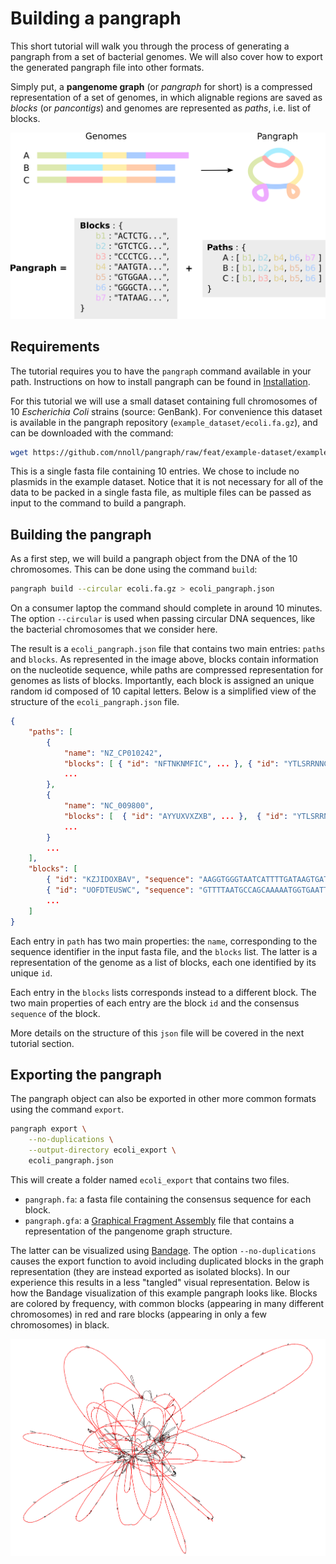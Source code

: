# Building a pangraph

This short tutorial will walk you through the process of generating a pangraph from a set of bacterial genomes. We will also cover how to export the generated pangraph file into other formats.

Simply put, a **pangenome graph** (or _pangraph_ for short) is a compressed representation of a set of genomes, in which alignable regions are saved as _blocks_ (or _pancontigs_) and genomes are represented as _paths_, i.e. list of blocks. 

![img](./../assets/pangraph_scheme.png)


## Requirements

The tutorial requires you to have the `pangraph` command available in your path. Instructions on how to install pangraph can be found in [Installation](@ref).

For this tutorial we will use a small dataset containing full chromosomes of 10 _Escherichia Coli_ strains (source: GenBank). For convenience this dataset is available in the pangraph repository (`example_dataset/ecoli.fa.gz`), and can be downloaded with the command:

```bash
wget https://github.com/nnoll/pangraph/raw/feat/example-dataset/example_datasets/ecoli.fa.gz
```

This is a single fasta file containing 10 entries. We chose to include no plasmids in the example dataset. Notice that it is not necessary for all of the data to be packed in a single fasta file, as multiple files can be passed as input to the command to build a pangraph.

## Building the pangraph

As a first step, we will build a pangraph object from the DNA of the 10 chromosomes. This can be done using the command `build`:

```bash
pangraph build --circular ecoli.fa.gz > ecoli_pangraph.json
```

On a consumer laptop the command should complete in around 10 minutes. The option `--circular` is used when passing circular DNA sequences, like the bacterial chromosomes that we consider here.

The result is a `ecoli_pangraph.json` file that contains two main entries: `paths` and `blocks`. As represented in the image above, blocks contain information on the nucleotide sequence, while paths are compressed representation for genomes as lists of blocks. Importantly, each block is assigned an unique random id composed of 10 capital letters. Below is a simplified view of the structure of the `ecoli_pangraph.json` file.

```json
{
    "paths": [
        {
            "name": "NZ_CP010242",
            "blocks": [ { "id": "NFTNKNMFIC", ... }, { "id": "YTLSRRNNGL", ... }, ... ],
            ...
        },
        {
            "name": "NC_009800",
            "blocks": [  { "id": "AYYUXVXZXB", ... },  { "id": "YTLSRRNNGL", ... }, ... ],
            ...
        }
        ...
    ],
    "blocks": [
        { "id": "KZJIDOXBAV", "sequence": "AAGGTGGGTAATCATTTTGATAAGTGAT...", ... },
        { "id": "UOFDTEUSWC", "sequence": "GTTTTAATGCCAGCAAAAATGGTGAATT...", ... },
        ...
    ]
}
```

Each entry in `path` has two main properties: the `name`, corresponding to the sequence identifier in the input fasta file, and the `blocks` list. The latter is a representation of the genome as a list of blocks, each one identified by its unique `id`.

Each entry in the `blocks` lists corresponds instead to a different block. The two main properties of each entry are the block `id` and the consensus `sequence` of the block.

More details on the structure of this `json` file will be covered in the next tutorial section.


## Exporting the pangraph

The pangraph object can also be exported in other more common formats using the command `export`.

```bash
pangraph export \
    --no-duplications \
    --output-directory ecoli_export \
    ecoli_pangraph.json
```

This will create a folder named `ecoli_export` that contains two files.

- `pangraph.fa`: a fasta file containing the consensus sequence for each block.
- `pangraph.gfa`: a [Graphical Fragment Assembly](https://github.com/GFA-spec/GFA-spec) file that contains a representation of the pangenome graph structure.

The latter can be visualized using [Bandage](https://rrwick.github.io/Bandage/). The option `--no-duplications` causes the export function to avoid including duplicated blocks in the graph representation (they are instead exported as isolated blocks). In our experience this results in a less "tangled" visual representation. Below is how the Bandage visualization of this example pangraph looks like. Blocks are colored by frequency, with common blocks (appearing in many different chromosomes) in red and rare blocks (appearing in only a few chromosomes) in black. 

![img](./../assets/bandage_ecoli_full.png)
